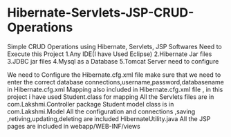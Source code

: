 # Hibernate-Servlets-JSP-CRUD-Operations
Simple CRUD Operations using Hibernate, Servlets, JSP 
Softwares Need to Execute this Project
  1.Any IDE(I have Used Eclipse)
  2.Hibernate Jar files
  3.JDBC jar files
  4.Mysql as a Database
  5.Tomcat Server need to configure 

We need to Configure the Hibernate.cfg.xml file
make sure that we need to enter the correct database connections,username,password,databasename in Hibernate.cfg.xml
Mapping also included in Hibernate.cfg.xml file , in this project i have used Student.class for mapping
All the Servlets files are in com.Lakshmi.Controller package
Student model class is in com.Lakshmi.Model
All the configuration and connections ,saving ,retiving,updating,deleting are included HibernateUtility.java
All the JSP pages are included in webapp/WEB-INF/views


